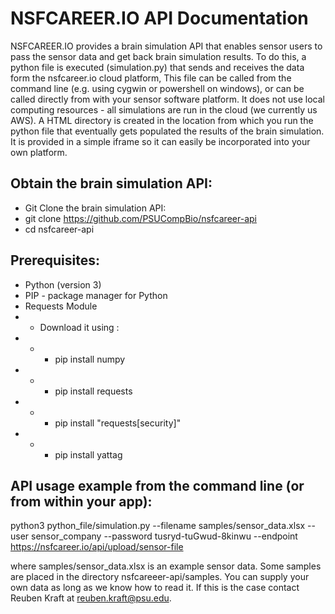 # NSFCAREER.IO API Documentation

NSFCAREER.IO provides a brain simulation API that enables sensor users to pass the sensor data and get back brain simulation results. To do this, a python file is executed (simulation.py) that sends and receives the data form the nsfcareer.io cloud platform, This file can be called from the command line (e.g. using cygwin or powershell on windows), or can be called directly from with your sensor software platform. It does not use local computing resources - all simulations are run in the cloud (we currently us AWS). A HTML directory is created in the location from which you run the python file that eventually gets populated the results of the brain simulation. It is provided in a simple iframe so it can easily be incorporated into your own platform.

## Obtain the brain simulation API:
- Git Clone the brain simulation API:
- git clone https://github.com/PSUCompBio/nsfcareer-api
- cd nsfcareer-api

## Prerequisites:
- Python (version 3)
- PIP - package manager for Python
- Requests Module
- - Download it using :
- - - pip install numpy
- - - pip install requests
- - - pip install "requests[security]"
- - - pip install yattag

## API usage example from the command line (or from within your app):
python3 python_file/simulation.py --filename samples/sensor_data.xlsx  --user sensor_company --password tusryd-tuGwud-8kinwu --endpoint https://nsfcareer.io/api/upload/sensor-file

where samples/sensor_data.xlsx is an example sensor data. Some samples are placed in the directory nsfcareeer-api/samples. You can supply your own data as long as we know how to read it. If this is the case contact Reuben Kraft at reuben.kraft@psu.edu. 
